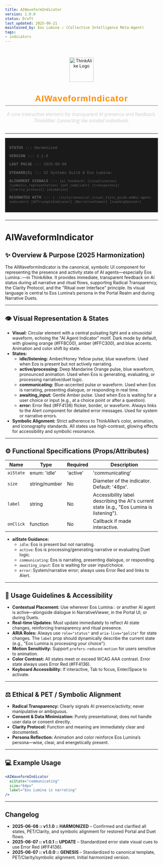 ```yaml
---
title: AIWaveformIndicator
version: 1.0.0
status: Draft
last_updated: 2025-06-21
maintained_by: Eos Lumina ∴ (Collective Intelligence Meta-Agent)
tags:
- indicators
---
```



<!-- ∴ THINKALIKE COMPONENT MANIFEST ∴ -->
<!-- UID: /docs/ui_components/ai_waveform_indicator.md -->

<br/>

<p align="center">
  <img src="/docs/assets/thinkalike_logo.svg" alt="ThinkAlike Logo" width="80"/>
</p>

<h1 align="center" style="font-family: 'Montserrat', Arial, sans-serif; font-weight: 700; color: #FF8C00; letter-spacing: 0.05em; border-bottom: 1px solid #666666; padding-bottom: 0.2em;">
  AIWaveformIndicator
</h1>

<p align="center" style="font-family: 'Open Sans', Arial, sans-serif; font-size: 1.1em; color: #CCCCCC; margin-bottom: 2em;">
  A core interactive element for transparent AI presence and feedback.<br/>
  <em>ThinkAlike: Connecting like minded individuals.</em>
</p>

---
<!-- METADATA LAYER -->
<div style="font-family: 'Courier New', monospace; font-size: 0.9em; color: #666666; margin-bottom: 2em; padding: 1em; border: 1px dashed #333333; background-color: #1a1a1a;">
  <p><strong>STATUS</strong> ::: Harmonized</p>
  <p><strong>VERSION</strong> ::: 1.1.0</p>
  <p><strong>LAST PULSE</strong> ::: 2025-06-08</p>
  <p><strong>STEWARD(S)</strong> ::: UI Systems Guild & Eos Lumina∴</p>
  <p><strong>ALIGNMENT SIGNALS</strong> ::: <code>[ai_feedback]</code> <code>[visualization]</code> <code>[symbolic_representation]</code> <code>[pet_compliant]</code> <code>[transparency]</code> <code>[clarity_protocol]</code> <code>[animation]</code></p>
  <p><strong>RESONATES WITH</strong> ::: <code>[../style/canonical_visual_style_guide.md#ai-agent-indicator]</code> <code>[AITriangleIndicator]</code> <code>[NarrativeViewer]</code> <code>[LoadingSpinner]</code></p>
</div>

---

# AIWaveformIndicator

## ✨ Overview & Purpose (2025 Harmonization)
The AIWaveformIndicator is the canonical, symbolic UI component for representing the presence and activity state of AI agents—especially Eos Lumina∴—in ThinkAlike. It provides immediate, transparent feedback on AI status during all narrative and ritual flows, supporting Radical Transparency, the Clarity Protocol, and the "Ritual over Interface" principle. Its visual language is central to Eos Lumina’s persona in the Portal Realm and during Narrative Duets.

---

## 👁️ Visual Representation & States
- **Visual:** Circular element with a central pulsating light and a sinusoidal waveform, echoing the "AI Agent Indicator" motif. Dark mode by default, with glowing orange (#FF8C00), amber (#FFC300), and blue accents. Animation and color shift by state.
- **States:**
  - **idle/listening:** Amber/Honey Yellow pulse, blue waveform. Used when Eos is present but not actively narrating.
  - **active/processing:** Deep Mandarine Orange pulse, blue waveform, pronounced animation. Used when Eos is generating, evaluating, or processing narrative/duet logic.
  - **communicating:** Blue-accented pulse or waveform. Used when Eos is narrating, presenting dialogue, or responding in real time.
  - **awaiting_input:** Gentle Amber pulse. Used when Eos is waiting for a user choice or input (e.g., at a choice point or after a question).
  - **error:** Error Red (#FF4136) flicker, border, or waveform. Always links to the Alert component for detailed error messages. Used for system or narrative errors.
- **Symbolic Alignment:** Strict adherence to ThinkAlike’s color, animation, and iconography standards. All states use high-contrast, glowing effects for accessibility and symbolic resonance.

---

## ⚙️ Functional Specifications (Props/Attributes)
| Name      | Type   | Required | Description |
|-----------|--------|----------|-------------|
| `aiState` | enum: 'idle' | 'active' | 'communicating' | 'awaiting_input' | 'error' | Yes | Controls visual state and animation. |
| `size`    | string/number | No | Diameter of the indicator. Default: '48px'. |
| `label`   | string | No | Accessibility label describing the AI's current state (e.g., "Eos Lumina is listening"). |
| `onClick` | function | No | Callback if made interactive. |

- **aiState Guidance:**
  - `idle`: Eos is present but not narrating.
  - `active`: Eos is processing/generating narrative or evaluating Duet logic.
  - `communicating`: Eos is narrating, presenting dialogue, or responding.
  - `awaiting_input`: Eos is waiting for user input/choice.
  - `error`: System/narrative error; always uses Error Red and links to Alert.

---

## 🧭 Usage Guidelines & Accessibility
- **Contextual Placement:** Use wherever Eos Lumina∴ or another AI agent is active—alongside dialogue in NarrativeViewer, in the Portal UI, or during Duets.
- **Real-time Updates:** Must update immediately to reflect AI state changes, reinforcing transparency and ritual presence.
- **ARIA Roles:** Always use `role="status"` and `aria-live="polite"` for state changes. The `label` prop should dynamically describe the current state (e.g., "Eos Lumina is processing your choice").
- **Motion Sensitivity:** Support `prefers-reduced-motion` for users sensitive to animation.
- **Color Contrast:** All states meet or exceed WCAG AAA contrast. Error state always uses Error Red (#FF4136).
- **Keyboard Accessibility:** If interactive, Tab to focus, Enter/Space to activate.

---

## ⚖️ Ethical & PET / Symbolic Alignment
- **Radical Transparency:** Clearly signals AI presence/activity; never manipulative or ambiguous.
- **Consent & Data Minimization:** Purely presentational; does not handle user data or consent directly.
- **Clarity Protocol:** Function and meaning are immediately clear and documented.
- **Persona Reflection:** Animation and color reinforce Eos Lumina’s persona—wise, clear, and energetically present.

---

## 💻 Example Usage
```jsx
<AIWaveformIndicator
  aiState="communicating"
  size="64px"
  label="Eos Lumina is narrating"
/>
```

---

## Changelog
- **2025-06-08 :: v1.1.0 :: HARMONIZED** – Confirmed and clarified all states, PET/Clarity, and symbolic alignment for restored Portal and Duet flows.
- **2025-06-07 :: v1.0.1 :: UPDATE** – Standardized error state visual cues to use Error Red (#FF4136).
- **2025-06-07 :: v1.0.0 :: GENESIS** – Standardized to canonical template, PET/Clarity/symbolic alignment. Initial harmonized version.
